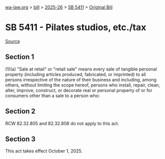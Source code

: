 [wa-law.org](/) > [bill](/bill/) > [2025-26](/bill/2025-26/) > [SB 5411](/bill/2025-26/sb/5411/) > [Original Bill](/bill/2025-26/sb/5411/1/)

# SB 5411 - Pilates studios, etc./tax

[Source](http://lawfilesext.leg.wa.gov/biennium/2025-26/Pdf/Bills/Senate%20Bills/5411.pdf)

## Section 1
(1)(a) "Sale at retail" or "retail sale" means every sale of tangible personal property (including articles produced, fabricated, or imprinted) to all persons irrespective of the nature of their business and including, among others, without limiting the scope hereof, persons who install, repair, clean, alter, improve, construct, or decorate real or personal property of or for consumers other than a sale to a person who:

## Section 2
RCW 82.32.805 and 82.32.808 do not apply to this act.

## Section 3
This act takes effect October 1, 2025.
